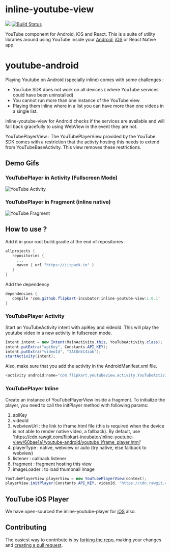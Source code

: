 # inline-youtube-view 

[![](https://jitpack.io/v/flipkart-incubator/inline-youtube-view.svg)](https://jitpack.io/#flipkart-incubator/inline-youtube-view) [![Build Status](https://travis-ci.org/flipkart-incubator/inline-youtube-view.svg?branch=master)](https://travis-ci.org/flipkart-incubator/inline-youtube-view) 

YouTube component for Android, iOS and React. This is a suite of utility libraries around using YouTube inside your [Android](https://github.com/flipkart-incubator/inline-youtube-view/), [iOS](https://github.com/flipkart-incubator/ios-inline-youtube-view/) or React Native app.

# youtube-android

Playing Youtube on Android (specially inline) comes with some challenges :  
   - YouTube SDK does not work on all devices ( where YouTube services could have been uninstalled)
   - You cannot run more than one instance of the YouTube view
   - Playing them inline where in a list you can have more than one videos in a single list. 
   
inline-youtube-view for Android checks if the services are available and will fall back gracefully to using WebView in the event they are not. 

YouTubePlayerView : The YouTubePlayerView provided by the YouTube SDK comes with a restriction that the activty hosting this needs to extend from YouTubeBaseActivity. This view removes these restrictions. 

## Demo Gifs

### YouTubePlayer in Activity (Fullscreen Mode)

![YouTube Activity](https://github.com/flipkart-incubator/inline-youtube-view/blob/master/youtube-activity-android.gif)

### YouTubePlayer in Fragment (inline native)

![YouTube Fragment](https://github.com/flipkart-incubator/inline-youtube-view/blob/master/youtube-fragment-android.gif)

## How to use ?

Add it in your root build.gradle at the end of repositories :

````java
allprojects {
   repositories {
     ...
     maven { url "https://jitpack.io" }
   }
}
````

Add the dependency

````java
dependencies {
   compile 'com.github.flipkart-incubator:inline-youtube-view:1.0.1'
}
````

### YouTubePlayer Activity

Start an YouTubeActivity intent with apiKey and videoId. This will play the youtube video in a new activity in fullscreen mode.

````java
Intent intent = new Intent(MainActivity.this, YouTubeActivity.class);
intent.putExtra("apiKey", Constants.API_KEY);
intent.putExtra("videoId", "3AtDnEC4zak");
startActivity(intent);
````

Also, make sure that you add the activity in the AndroidManifest.xml file.

````java
<activity android:name="com.flipkart.youtubeview.activity.YouTubeActivity" />
````

### YouTubePlayer Inline

Create an instance of YouTubePlayerView inside a fragment. To initialize the player, you need to call the initPlayer method with following params:
1. apiKey
2. videoId
3. webviewUrl : the link to iframe.html file (this is required when the device is not able to render native video, a fallback). By default, use 'https://cdn.rawgit.com/flipkart-incubator/inline-youtube-view/60bae1a1/youtube-android/youtube_iframe_player.html'
4. playerType : native, webview or auto (try native, else fallback to webview)
5. listener : callback listener
6. fragment : fragment hosting this view
7. imageLoader : to load thumbnail image

````java
YouTubePlayerView playerView = new YouTubePlayerView(context);
playerView.initPlayer(Constants.API_KEY, videoId, "https://cdn.rawgit.com/flipkart-incubator/inline-youtube-view/60bae1a1/youtube-android/youtube_iframe_player.html", playerType, listener, fragment, imageLoader);

````

## YouTube iOS Player

We have open-sourced the inline-youtube-player for [iOS](https://github.com/flipkart-incubator/ios-inline-youtube-view) also.

## Contributing

The easiest way to contribute is by [forking the repo](https://help.github.com/articles/fork-a-repo/), making your changes and [creating a pull request](https://help.github.com/articles/creating-a-pull-request/).
